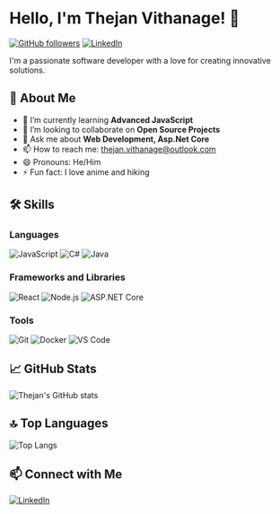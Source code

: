 # Hello, I'm Thejan Vithanage! 👋

[![GitHub followers](https://img.shields.io/github/followers/thejanv?label=Follow&style=social)](https://github.com/thejanv)
[![LinkedIn](https://img.shields.io/badge/LinkedIn-Connect-blue?style=social&logo=linkedin)](https://www.linkedin.com/in/thejanv)


I'm a passionate software developer with a love for creating innovative solutions.

## 🚀 About Me

- 🌱 I’m currently learning **Advanced JavaScript**
- 👯 I’m looking to collaborate on **Open Source Projects**
- 💬 Ask me about **Web Development, Asp.Net Core**
- 📫 How to reach me: [thejan.vithanage@outlook.com](mailto:thejan.vithanage@outlook.com)
- 😄 Pronouns: He/Him
- ⚡ Fun fact: I love anime and hiking

## 🛠️ Skills

### Languages
![JavaScript](https://img.shields.io/badge/JavaScript-F7DF1E?style=for-the-badge&logo=javascript&logoColor=black)
![C#](https://img.shields.io/badge/C%23-239120?style=for-the-badge&logo=csharp&logoColor=white)
![Java](https://img.shields.io/badge/Java-007396?style=for-the-badge&logo=java&logoColor=white)

### Frameworks and Libraries
![React](https://img.shields.io/badge/React-20232A?style=for-the-badge&logo=react&logoColor=61DAFB)
![Node.js](https://img.shields.io/badge/Node.js-339933?style=for-the-badge&logo=nodedotjs&logoColor=white)
![ASP.NET Core](https://img.shields.io/badge/ASP.NET%20Core-512BD4?style=for-the-badge&logo=dotnet&logoColor=white)

### Tools
![Git](https://img.shields.io/badge/Git-F05032?style=for-the-badge&logo=git&logoColor=white)
![Docker](https://img.shields.io/badge/Docker-2496ED?style=for-the-badge&logo=docker&logoColor=white)
![VS Code](https://img.shields.io/badge/VS%20Code-007ACC?style=for-the-badge&logo=visual-studio-code&logoColor=white)


## 📈 GitHub Stats


![Thejan's GitHub stats](https://github-readme-stats.vercel.app/api?username=thejanv&show_icons=true&theme=algolia)


## 🔝 Top Languages

![Top Langs](https://github-readme-stats.vercel.app/api/top-langs/?username=thejanv&layout=compact&theme=algolia)


## 📫 Connect with Me

[![LinkedIn](https://img.shields.io/badge/LinkedIn-Connect-blue?style=for-the-badge&logo=linkedin)](https://www.linkedin.com/in/thejanv)
